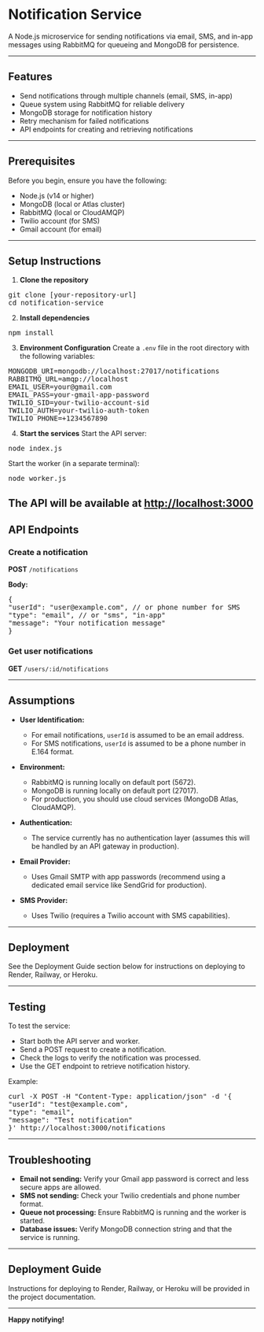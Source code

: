 # Notification Service

A Node.js microservice for sending notifications via email, SMS, and in-app messages using RabbitMQ for queueing and MongoDB for persistence.

---

## Features

- Send notifications through multiple channels (email, SMS, in-app)
- Queue system using RabbitMQ for reliable delivery
- MongoDB storage for notification history
- Retry mechanism for failed notifications
- API endpoints for creating and retrieving notifications

---

## Prerequisites

Before you begin, ensure you have the following:

- Node.js (v14 or higher)
- MongoDB (local or Atlas cluster)
- RabbitMQ (local or CloudAMQP)
- Twilio account (for SMS)
- Gmail account (for email)

---

## Setup Instructions

1. **Clone the repository**
<pre>git clone [your-repository-url]
cd notification-service</pre>

2. **Install dependencies**
<pre>npm install</pre>

3. **Environment Configuration**
Create a `.env` file in the root directory with the following variables:
<pre>MONGODB_URI=mongodb://localhost:27017/notifications
RABBITMQ_URL=amqp://localhost
EMAIL_USER=your@gmail.com
EMAIL_PASS=your-gmail-app-password
TWILIO_SID=your-twilio-account-sid
TWILIO_AUTH=your-twilio-auth-token
TWILIO_PHONE=+1234567890</pre>

4. **Start the services**
Start the API server:
<pre>node index.js</pre>
Start the worker (in a separate terminal):
<pre>node worker.js</pre>
The API will be available at [http://localhost:3000](http://localhost:3000)
---

## API Endpoints

### Create a notification

**POST** `/notifications`

**Body:**
<pre>
{
"userId": "user@example.com", // or phone number for SMS
"type": "email", // or "sms", "in-app"
"message": "Your notification message"
}
</pre>

### Get user notifications

**GET** `/users/:id/notifications`

---

## Assumptions

- **User Identification:**
  - For email notifications, `userId` is assumed to be an email address.
  - For SMS notifications, `userId` is assumed to be a phone number in E.164 format.

- **Environment:**
  - RabbitMQ is running locally on default port (5672).
  - MongoDB is running locally on default port (27017).
  - For production, you should use cloud services (MongoDB Atlas, CloudAMQP).

- **Authentication:**
  - The service currently has no authentication layer (assumes this will be handled by an API gateway in production).

- **Email Provider:**
  - Uses Gmail SMTP with app passwords (recommend using a dedicated email service like SendGrid for production).

- **SMS Provider:**
  - Uses Twilio (requires a Twilio account with SMS capabilities).

---

## Deployment

See the Deployment Guide section below for instructions on deploying to Render, Railway, or Heroku.

---

## Testing

To test the service:

- Start both the API server and worker.
- Send a POST request to create a notification.
- Check the logs to verify the notification was processed.
- Use the GET endpoint to retrieve notification history.

Example:
<pre>
curl -X POST -H "Content-Type: application/json" -d '{
"userId": "test@example.com",
"type": "email",
"message": "Test notification"
}' http://localhost:3000/notifications
</pre>

---

## Troubleshooting

- **Email not sending:** Verify your Gmail app password is correct and less secure apps are allowed.
- **SMS not sending:** Check your Twilio credentials and phone number format.
- **Queue not processing:** Ensure RabbitMQ is running and the worker is started.
- **Database issues:** Verify MongoDB connection string and that the service is running.

---

## Deployment Guide

Instructions for deploying to Render, Railway, or Heroku will be provided in the project documentation.

---

**Happy notifying!**
